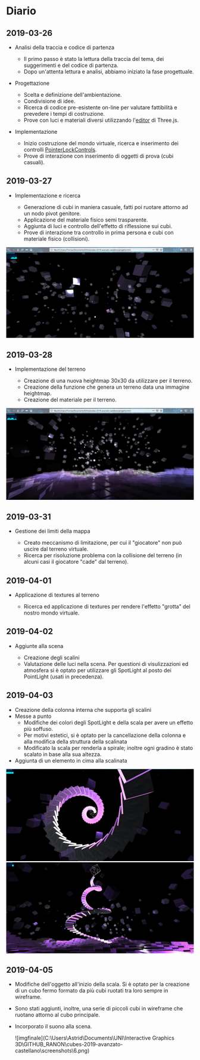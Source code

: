 ﻿# Diario

## 2019-03-26

- Analisi della traccia e codice di partenza

	- Il primo passo è stato la lettura della traccia del tema, dei suggerimenti e del codice di partenza.
	- Dopo un'attenta lettura e analisi, abbiamo iniziato la fase progettuale.

- Progettazione

	- Scelta e definizione dell'ambientazione.
	- Condivisione di idee.
	- Ricerca di codice pre-esistente on-line per valutare fattibilità e prevedere i tempi di costruzione.
	- Prove con luci e materiali diversi utilizzando l'[editor](https://threejs.org/editor/) di Three.js.

- Implementazione

	- Inizio costruzione del mondo virtuale, ricerca e inserimento dei controlli [PointerLockControls](https://threejs.org/examples/?q=controls#misc_controls_pointerlock).
	- Prove di interazione con inserimento di oggetti di prova (cubi casuali).

## 2019-03-27

- Implementazione e ricerca

	- Generazione di cubi in maniera casuale, fatti poi ruotare attorno ad un nodo pivot genitore.
	- Applicazione del materiale fisico semi trasparente.
	- Aggiunta di luci e controllo dell'effetto di riflessione sui cubi.
	- Prove di interazione tra controllo in prima persona e cubi con materiale fisico (collisioni).

![cubi](screenshots/1.png)

## 2019-03-28

- Implementazione del terreno

	- Creazione di una nuova heightmap 30x30 da utilizzare per il terreno.
	- Creazione della funzione che genera un terreno data una immagine heightmap.
	- Creazione del materiale per il terreno.

![terreno](screenshots/2.png)

## 2019-03-31

- Gestione dei limiti della mappa

	- Creato meccanismo di limitazione, per cui il "giocatore" non può uscire dal terreno virtuale.
	- Ricerca per risoluzione problema con la collisione del terreno (in alcuni casi il giocatore "cade" dal terreno).

## 2019-04-01

- Applicazione di textures al terreno

	- Ricerca ed applicazione di textures per rendere l'effetto "grotta" del nostro mondo virtuale.

## 2019-04-02

- Aggiunte alla scena

	- Creazione degli scalini 
	- Valutazione delle luci nella scena. Per questioni di visulizzazioni ed atmosfera si è optato per utilizzare gli SpotLight al posto dei PointLight (usati in precedenza).

## 2019-04-03

- Creazione della colonna interna che supporta gli scalini
- Messe a punto
  - Modifiche dei colori degli SpotLight e della scala per avere un effetto più soffuso.
  - Per motivi estetici, si è optato per la cancellazione della colonna e alla modifica della struttura della  scalinata
  - Modificato la scala per renderla a spirale; inoltre ogni gradino è stato scalato in base alla sua altezza.
- Aggiunta di un elemento in cima alla scalinata

![spirale](screenshots/4.png)
![scala](screenshots/3.png)



## 2019-04-05

- Modifiche dell'oggetto all'inizio della scala. Si è optato per la creazione di un cubo fermo formato da più cubi ruotati tra loro sempre in wireframe.

- Sono stati aggiunti, inoltre, una serie di piccoli cubi in wireframe che ruotano attorno al cubo principale.

- Incorporato il suono alla scena.

  ![imgfinale](C:\Users\Astrid\Documents\UNI\Interactive Graphics 3D\GITHUB_RANON\cubes-2019-avanzato-castellano\screenshots\6.png)

